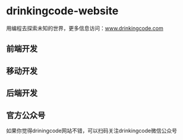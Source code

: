 # drinkingcode-website
用编程去探索未知的世界，更多信息访问：www.drinkingcode.com


## 前端开发









## 移动开发







## 后端开发




## 官方公众号
如果你觉得driningcode网站不错，可以扫码关注drinkingcode微信公众号

